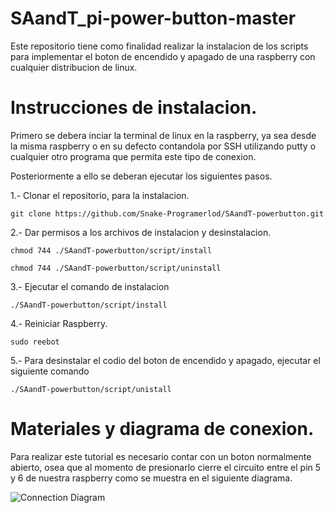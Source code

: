 # SAandT_pi-power-button-master
 Este repositorio tiene como finalidad realizar la instalacion de los scripts para implementar el boton de encendido y apagado de una raspberry con cualquier distribucion de linux.
 
# Instrucciones de instalacion.
 
  Primero se debera inciar la terminal de linux en la raspberry, ya sea desde la misma raspberry o en su defecto contandola por SSH utilizando putty o cualquier otro programa que permita este tipo de conexion.
  
  Posteriormente a ello se deberan ejecutar los siguientes pasos.
  
  1.- Clonar el repositorio, para la instalacion.

  `git clone https://github.com/Snake-Programerlod/SAandT-powerbutton.git`

  2.- Dar permisos a los archivos de instalacion y desinstalacion.

  `chmod 744 ./SAandT-powerbutton/script/install`
  
  `chmod 744 ./SAandT-powerbutton/script/uninstall`

  3.- Ejecutar el comando de instalacion

  `./SAandT-powerbutton/script/install`

  4.- Reiniciar Raspberry.

  `sudo reebot`

  5.- Para desinstalar el codio del boton de encendido y apagado, ejecutar el siguiente comando

  `./SAandT-powerbutton/script/unistall`

# Materiales y diagrama de conexion.

 Para realizar este tutorial es necesario contar con un boton normalmente abierto, osea que al momento de presionarlo cierre el circuito entre el pin 5 y 6 de nuestra raspberry como se muestra en el siguiente diagrama.

![Connection Diagram](https://wiki.batocera.org/_media/batocera_pin56.png)


